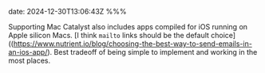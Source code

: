date: 2024-12-30T13:06:43Z
%%%

Supporting Mac Catalyst also includes apps compiled for iOS running on Apple silicon Macs. [I think `mailto` links should be the default choice]((https://www.nutrient.io/blog/choosing-the-best-way-to-send-emails-in-an-ios-app/). Best tradeoff of being simple to implement and working in the most places.
